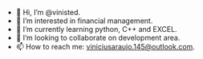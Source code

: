 - 👋 Hi, I’m @vinisted.
- 👀 I’m interested in financial management.
- 🌱 I’m currently learning python, C++ and EXCEL.
- 💞️ I’m looking to collaborate on development area.
- 📫 How to reach me: viniciusaraujo.145@outlook.com.

<!---
vinisted/vinisted is a ✨ special ✨ repository because its `README.md` (this file) appears on your GitHub profile.
You can click the Preview link to take a look at your changes.
--->
